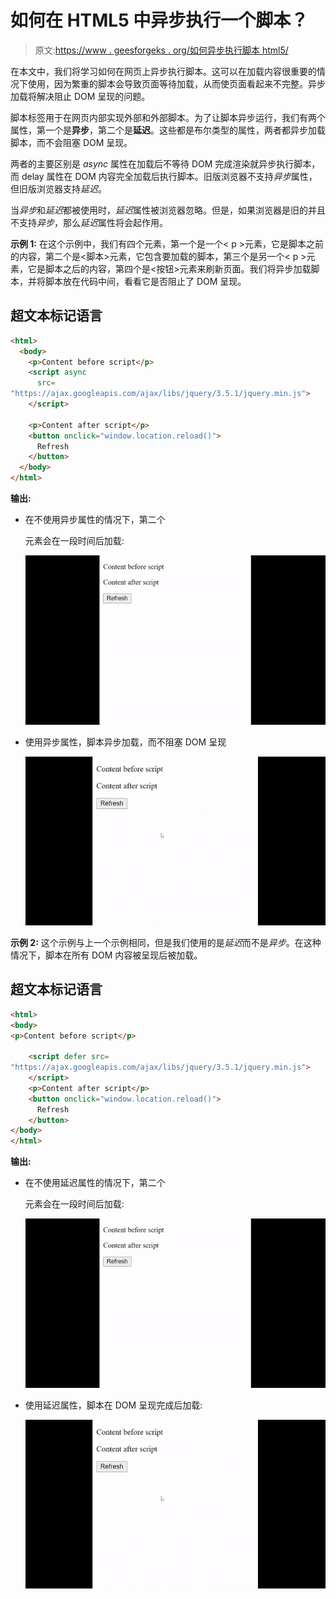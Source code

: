 # 如何在 HTML5 中异步执行一个脚本？

> 原文:[https://www . geesforgeks . org/如何异步执行脚本 html5/](https://www.geeksforgeeks.org/how-to-execute-a-script-asynchronously-in-html5/)

在本文中，我们将学习如何在网页上异步执行脚本。这可以在加载内容很重要的情况下使用，因为繁重的脚本会导致页面等待加载，从而使页面看起来不完整。异步加载将解决阻止 DOM 呈现的问题。

脚本标签用于在网页内部实现外部和外部脚本。为了让脚本异步运行，我们有两个属性，第一个是**异步**，第二个是**延迟**。这些都是布尔类型的属性，两者都异步加载脚本，而不会阻塞 DOM 呈现。

两者的主要区别是 *async* 属性在加载后不等待 DOM 完成渲染就异步执行脚本，而 delay 属性在 DOM 内容完全加载后执行脚本。旧版浏览器不支持*异步*属性，但旧版浏览器支持*延迟*。

当*异步*和*延迟*都被使用时，*延迟*属性被浏览器忽略。但是，如果浏览器是旧的并且不支持*异步*，那么*延迟*属性将会起作用。

**示例 1:** 在这个示例中，我们有四个元素，第一个是一个< p >元素，它是脚本之前的内容，第二个是<脚本>元素，它包含要加载的脚本，第三个是另一个< p >元素，它是脚本之后的内容，第四个是<按钮>元素来刷新页面。我们将异步加载脚本，并将脚本放在代码中间，看看它是否阻止了 DOM 呈现。

## 超文本标记语言

```html
<html>
  <body>
    <p>Content before script</p>
    <script async
      src=
"https://ajax.googleapis.com/ajax/libs/jquery/3.5.1/jquery.min.js">
    </script>

    <p>Content after script</p>
    <button onclick="window.location.reload()">
      Refresh
    </button>
  </body>
</html>
```

**输出:**

*   在不使用异步属性的情况下，第二个

    元素会在一段时间后加载:

    ![](img/f57efbf2e49555ec57303804b2629aa6.png)

*   使用异步属性，脚本异步加载，而不阻塞 DOM 呈现

    ![](img/45a70ea3192e3fc20dd4118e6f3057ad.png)

**示例 2:** 这个示例与上一个示例相同，但是我们使用的是*延迟*而不是*异步*。在这种情况下，脚本在所有 DOM 内容被呈现后被加载。

## 超文本标记语言

```html
<html>
<body>
<p>Content before script</p>

    <script defer src=
"https://ajax.googleapis.com/ajax/libs/jquery/3.5.1/jquery.min.js">
    </script>
    <p>Content after script</p>
    <button onclick="window.location.reload()">
      Refresh
    </button>
</body>
</html>
```

**输出:**

*   在不使用延迟属性的情况下，第二个

    元素会在一段时间后加载:

    ![](img/f57efbf2e49555ec57303804b2629aa6.png)

*   使用延迟属性，脚本在 DOM 呈现完成后加载:

    ![](img/45a70ea3192e3fc20dd4118e6f3057ad.png)
